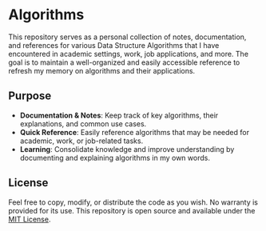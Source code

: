 # Algorithms

This repository serves as a personal collection of notes, documentation, and references for various Data Structure Algorithms that I have encountered in academic settings, work, job applications, and more. The goal is to maintain a well-organized and easily accessible reference to refresh my memory on algorithms and their applications.

## Purpose

- **Documentation & Notes**: Keep track of key algorithms, their explanations, and common use cases.
- **Quick Reference**: Easily reference algorithms that may be needed for academic, work, or job-related tasks.
- **Learning**: Consolidate knowledge and improve understanding by documenting and explaining algorithms in my own words.
<!---  
## Contents

- **Data Structures**: Arrays, Linked Lists, Trees, Graphs, Stacks, Queues, Heaps, Hashmaps, etc.
- **Algorithms**: Sorting, Searching, Dynamic Programming, Divide and Conquer, Greedy Algorithms, etc.
- **Time Complexity Analysis**: Understanding the efficiency of algorithms in terms of time and space complexity.

Most of the algorithms and their explanations can be found in more detail on [GeeksforGeeks](https://www.geeksforgeeks.org), which is an excellent resource for algorithmic learning.

## Structure

- **`/docs`**: Documentation files and explanations of individual algorithms.
- **`/src`**: Code implementations for each algorithm.
- **`/tests`**: Test cases for verifying the correctness of algorithms.
  
Each algorithm is categorized under its respective data structure or type and includes explanations, sample code, and time complexity analysis.

## Contributing

If you'd like to contribute, feel free to fork this repository and submit pull requests. Contributions can include:

- Adding new algorithms.
- Improving documentation.
- Providing examples or use cases.
- Updating code implementations for efficiency or clarity.
--->

## License

Feel free to copy, modify, or distribute the code as you wish. No warranty is provided for its use. This repository is open source and available under the [MIT License](LICENSE).
